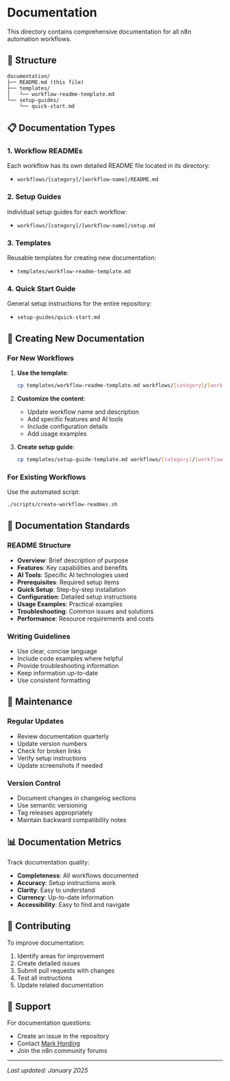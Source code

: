 # Documentation

This directory contains comprehensive documentation for all n8n automation workflows.

## 📁 Structure

```
documentation/
├── README.md (this file)
├── templates/
│   └── workflow-readme-template.md
└── setup-guides/
    └── quick-start.md
```

## 📋 Documentation Types

### 1. **Workflow READMEs**
Each workflow has its own detailed README file located in its directory:
- `workflows/[category]/[workflow-name]/README.md`

### 2. **Setup Guides**
Individual setup guides for each workflow:
- `workflows/[category]/[workflow-name]/setup.md`

### 3. **Templates**
Reusable templates for creating new documentation:
- `templates/workflow-readme-template.md`

### 4. **Quick Start Guide**
General setup instructions for the entire repository:
- `setup-guides/quick-start.md`

## 🚀 Creating New Documentation

### For New Workflows

1. **Use the template**:
   ```bash
   cp templates/workflow-readme-template.md workflows/[category]/[workflow-name]/README.md
   ```

2. **Customize the content**:
   - Update workflow name and description
   - Add specific features and AI tools
   - Include configuration details
   - Add usage examples

3. **Create setup guide**:
   ```bash
   cp templates/setup-guide-template.md workflows/[category]/[workflow-name]/setup.md
   ```

### For Existing Workflows

Use the automated script:
```bash
./scripts/create-workflow-readmes.sh
```

## 📝 Documentation Standards

### README Structure
- **Overview**: Brief description of purpose
- **Features**: Key capabilities and benefits
- **AI Tools**: Specific AI technologies used
- **Prerequisites**: Required setup items
- **Quick Setup**: Step-by-step installation
- **Configuration**: Detailed setup instructions
- **Usage Examples**: Practical examples
- **Troubleshooting**: Common issues and solutions
- **Performance**: Resource requirements and costs

### Writing Guidelines
- Use clear, concise language
- Include code examples where helpful
- Provide troubleshooting information
- Keep information up-to-date
- Use consistent formatting

## 🔧 Maintenance

### Regular Updates
- Review documentation quarterly
- Update version numbers
- Check for broken links
- Verify setup instructions
- Update screenshots if needed

### Version Control
- Document changes in changelog sections
- Use semantic versioning
- Tag releases appropriately
- Maintain backward compatibility notes

## 📊 Documentation Metrics

Track documentation quality:
- **Completeness**: All workflows documented
- **Accuracy**: Setup instructions work
- **Clarity**: Easy to understand
- **Currency**: Up-to-date information
- **Accessibility**: Easy to find and navigate

## 🤝 Contributing

To improve documentation:
1. Identify areas for improvement
2. Create detailed issues
3. Submit pull requests with changes
4. Test all instructions
5. Update related documentation

## 📧 Support

For documentation questions:
- Create an issue in the repository
- Contact [Mark Hording](mailto:markhording@gmail.com)
- Join the n8n community forums

---

*Last updated: January 2025*
